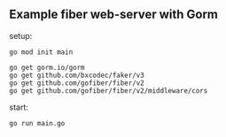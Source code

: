 ## Example fiber web-server with Gorm

setup:

```
go mod init main

go get gorm.io/gorm
go get github.com/bxcodec/faker/v3
go get github.com/gofiber/fiber/v2
go get github.com/gofiber/fiber/v2/middleware/cors
```

start:

```
go run main.go
```
